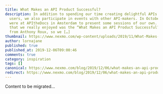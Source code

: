 ```yaml
---
title: What Makes an API Product Successful?
description: In addition to spending our time creating delightful APIs for our
  users, we also participate in events with other API-makers. In October, we
  were at APItheDocs in Amsterdam to present some sessions of our own. One talk
  that we really enjoyed was the “What Makes an API Product Successful?” talk
  from Anthony Roux, so we […]
thumbnail: https://www.nexmo.com/wp-content/uploads/2019/11/What-Makes-a-Great-API-Product_1200x600.png
author: lornajane
published: true
published_at: 2019-12-06T09:00:46
comments: true
category: inspiration
tags: []
canonical: https://www.nexmo.com/blog/2019/12/06/what-makes-an-api-product-successful-dr
redirect: https://www.nexmo.com/blog/2019/12/06/what-makes-an-api-product-successful-dr
---
```

Content to be migrated...
